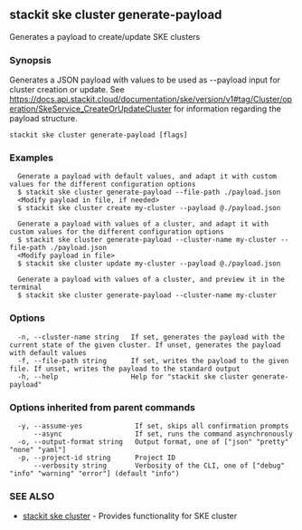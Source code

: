 ## stackit ske cluster generate-payload

Generates a payload to create/update SKE clusters

### Synopsis

Generates a JSON payload with values to be used as --payload input for cluster creation or update.
See https://docs.api.stackit.cloud/documentation/ske/version/v1#tag/Cluster/operation/SkeService_CreateOrUpdateCluster for information regarding the payload structure.

```
stackit ske cluster generate-payload [flags]
```

### Examples

```
  Generate a payload with default values, and adapt it with custom values for the different configuration options
  $ stackit ske cluster generate-payload --file-path ./payload.json
  <Modify payload in file, if needed>
  $ stackit ske cluster create my-cluster --payload @./payload.json

  Generate a payload with values of a cluster, and adapt it with custom values for the different configuration options
  $ stackit ske cluster generate-payload --cluster-name my-cluster --file-path ./payload.json
  <Modify payload in file>
  $ stackit ske cluster update my-cluster --payload @./payload.json

  Generate a payload with values of a cluster, and preview it in the terminal
  $ stackit ske cluster generate-payload --cluster-name my-cluster
```

### Options

```
  -n, --cluster-name string   If set, generates the payload with the current state of the given cluster. If unset, generates the payload with default values
  -f, --file-path string      If set, writes the payload to the given file. If unset, writes the payload to the standard output
  -h, --help                  Help for "stackit ske cluster generate-payload"
```

### Options inherited from parent commands

```
  -y, --assume-yes             If set, skips all confirmation prompts
      --async                  If set, runs the command asynchronously
  -o, --output-format string   Output format, one of ["json" "pretty" "none" "yaml"]
  -p, --project-id string      Project ID
      --verbosity string       Verbosity of the CLI, one of ["debug" "info" "warning" "error"] (default "info")
```

### SEE ALSO

* [stackit ske cluster](./stackit_ske_cluster.md)	 - Provides functionality for SKE cluster

